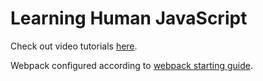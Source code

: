 # Learning Human JavaScript
Check out video tutorials [here](http://learn.humanjavascript.com/react-ampersand/introduction).

Webpack configured according to [webpack starting guide](https://webpack.js.org/guides/getting-started).
